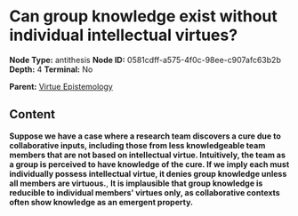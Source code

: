 # Can group knowledge exist without individual intellectual virtues?

**Node Type:** antithesis
**Node ID:** 0581cdff-a575-4f0c-98ee-c907afc63b2b
**Depth:** 4
**Terminal:** No

**Parent:** [Virtue Epistemology](virtue-epistemology-synthesis-c7fd3e12-b05b-4d05-8d4c-8b389072f5c9.md)

## Content

**Suppose we have a case where a research team discovers a cure due to collaborative inputs, including those from less knowledgeable team members that are not based on intellectual virtue. Intuitively, the team as a group is perceived to have knowledge of the cure. If we imply each must individually possess intellectual virtue, it denies group knowledge unless all members are virtuous.**, **It is implausible that group knowledge is reducible to individual members' virtues only, as collaborative contexts often show knowledge as an emergent property.**
